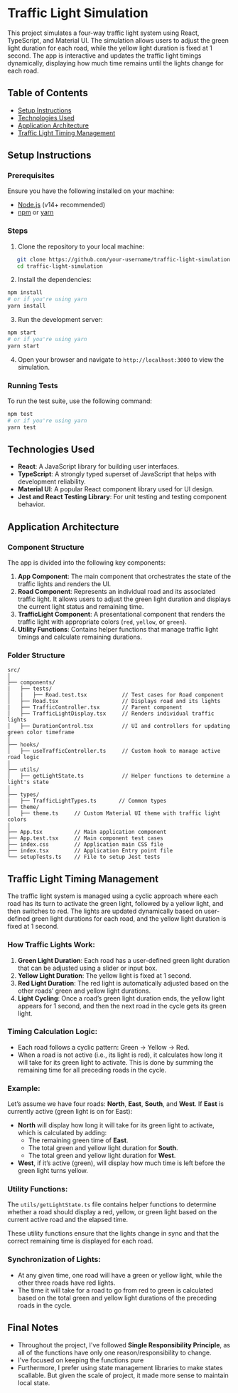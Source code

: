 # Traffic Light Simulation

This project simulates a four-way traffic light system using React, TypeScript, and Material UI. The simulation allows users to adjust the green light duration for each road, while the yellow light duration is fixed at 1 second. The app is interactive and updates the traffic light timings dynamically, displaying how much time remains until the lights change for each road.

## Table of Contents
- [Setup Instructions](#setup-instructions)
- [Technologies Used](#technologies-used)
- [Application Architecture](#application-architecture)
- [Traffic Light Timing Management](#traffic-light-timing-management)

## Setup Instructions

### Prerequisites
Ensure you have the following installed on your machine:
- [Node.js](https://nodejs.org/) (v14+ recommended)
- [npm](https://www.npmjs.com/) or [yarn](https://yarnpkg.com/)

### Steps
1. Clone the repository to your local machine:
```bash
   git clone https://github.com/your-username/traffic-light-simulation.git
   cd traffic-light-simulation
```
2. Install the dependencies:
```bash
npm install
# or if you're using yarn
yarn install
```
3. Run the development server:
```bash
npm start
# or if you're using yarn
yarn start
```
4. Open your browser and navigate to `http://localhost:3000` to view the simulation.

### Running Tests
To run the test suite, use the following command:
```bash
npm test
# or if you're using yarn
yarn test
```

## Technologies Used
- **React**: A JavaScript library for building user interfaces.
- **TypeScript**: A strongly typed superset of JavaScript that helps with development reliability.
- **Material UI**: A popular React component library used for UI design.
- **Jest and React Testing Library**: For unit testing and testing component behavior.

## Application Architecture

### Component Structure
The app is divided into the following key components:

1. **App Component**: The main component that orchestrates the state of the traffic lights and renders the UI.
2. **Road Component**: Represents an individual road and its associated traffic light. It allows users to adjust the green light duration and displays the current light status and remaining time.
3. **TrafficLight Component**: A presentational component that renders the traffic light with appropriate colors (`red`, `yellow`, or `green`).
4. **Utility Functions**: Contains helper functions that manage traffic light timings and calculate remaining durations.

### Folder Structure
```
src/
│
├── components/
|   ├── tests/
│   |   ├── Road.test.tsx           // Test cases for Road component
│   ├── Road.tsx                    // Displays road and its lights
|   ├── TrafficController.tsx       // Parent component
│   ├── TrafficLightDisplay.tsx     // Renders individual traffic lights
│   ├── DurationControl.tsx         // UI and controllers for updating green color timeframe
│
├── hooks/
│   ├── useTrafficController.ts     // Custom hook to manage active road logic
│
├── utils/
│   ├── getLightState.ts            // Helper functions to determine a light's state
│
├── types/
|   ├── TrafficLightTypes.ts       // Common types
├── theme/
│   ├── theme.ts     // Custom Material UI theme with traffic light colors
│
├── App.tsx          // Main application component
├── App.test.tsx     // Main component test cases
├── index.css        // Application main CSS file
├── index.tsx        // Application Entry point file
└── setupTests.ts    // File to setup Jest tests
```

## Traffic Light Timing Management

The traffic light system is managed using a cyclic approach where each road has its turn to activate the green light, followed by a yellow light, and then switches to red. The lights are updated dynamically based on user-defined green light durations for each road, and the yellow light duration is fixed at 1 second.

### How Traffic Lights Work:
1. **Green Light Duration**: Each road has a user-defined green light duration that can be adjusted using a slider or input box.
2. **Yellow Light Duration**: The yellow light is fixed at 1 second.
3. **Red Light Duration**: The red light is automatically adjusted based on the other roads’ green and yellow light durations.
4. **Light Cycling**: Once a road’s green light duration ends, the yellow light appears for 1 second, and then the next road in the cycle gets its green light.

### Timing Calculation Logic:
- Each road follows a cyclic pattern: Green → Yellow → Red.
- When a road is not active (i.e., its light is red), it calculates how long it will take for its green light to activate. This is done by summing the remaining time for all preceding roads in the cycle.

### Example:
Let’s assume we have four roads: **North**, **East**, **South**, and **West**. If **East** is currently active (green light is on for East):
- **North** will display how long it will take for its green light to activate, which is calculated by adding:
  - The remaining green time of **East**.
  - The total green and yellow light duration for **South**.
  - The total green and yellow light duration for **West**.
- **West**, if it’s active (green), will display how much time is left before the green light turns yellow.

### Utility Functions:
The `utils/getLightState.ts` file contains helper functions to determine whether a road should display a red, yellow, or green light based on the current active road and the elapsed time.

These utility functions ensure that the lights change in sync and that the correct remaining time is displayed for each road.

### Synchronization of Lights:
- At any given time, one road will have a green or yellow light, while the other three roads have red lights.
- The time it will take for a road to go from red to green is calculated based on the total green and yellow light durations of the preceding roads in the cycle.


## Final Notes
- Throughout the project, I've followed **Single Responsibility Principle**, as all of the functions have only one reason/responsibility to change.
- I've focused on keeping the functions pure
- Furthermore, I prefer using state management libraries to make states scallable. But given the scale of project, it made more sense to maintain local state.
